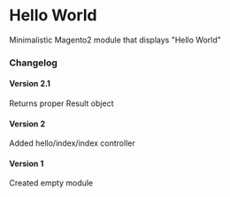 # Hello World

Minimalistic Magento2 module that displays "Hello World"

### Changelog

#### Version 2.1
Returns proper Result object

#### Version 2
Added hello/index/index controller

#### Version 1
Created empty module